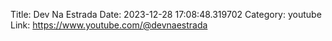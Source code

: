 Title: Dev Na Estrada
Date: 2023-12-28 17:08:48.319702
Category: youtube
Link: https://www.youtube.com/@devnaestrada
